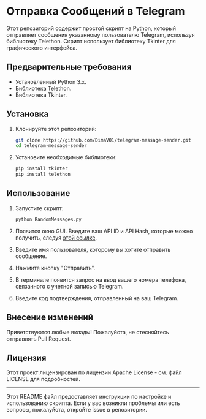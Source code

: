 # Отправка Сообщений в Telegram

Этот репозиторий содержит простой скрипт на Python, который отправляет сообщения указанному пользователю Telegram, используя библиотеку Telethon. Скрипт использует библиотеку Tkinter для графического интерфейса.

## Предварительные требования

- Установленный Python 3.x.
- Библиотека Telethon.
- Библиотека Tkinter.

## Установка

1. Клонируйте этот репозиторий:
    ```bash
    git clone https://github.com/DimaV01/telegram-message-sender.git
    cd telegram-message-sender
    ```

2. Установите необходимые библиотеки:
    ```bash
    pip install tkinter
    pip install telethon
    ```

## Использование

1. Запустите скрипт:
    ```bash
    python RandomMessages.py
    ```

2. Появится окно GUI. Введите ваш API ID и API Hash, которые можно получить, следуя [этой ссылке](https://tlgrm.ru/docs/api/obtaining_api_id#:~:text=Для%20получения%20API%20id%20и,development%20tools'%20и%20заполнить%20форму.).

3. Введите имя пользователя, которому вы хотите отправить сообщение.

4. Нажмите кнопку "Отправить".

5. В терминале появится запрос на ввод вашего номера телефона, связанного с учетной записью Telegram.

6. Введите код подтверждения, отправленный на ваш Telegram.

## Внесение изменений

Приветствуются любые вклады! Пожалуйста, не стесняйтесь отправлять Pull Request.

## Лицензия

Этот проект лицензирован по лицензии Apache License - см. файл LICENSE для подробностей.

---

Этот README файл предоставляет инструкции по настройке и использованию скрипта. Если у вас возникли проблемы или есть вопросы, пожалуйста, откройте issue в репозитории.

 
